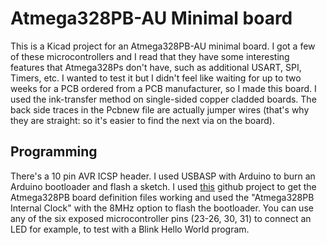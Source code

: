 # Atmega328PB-AU Minimal board

This is a Kicad project for an Atmega328PB-AU minimal board. I got a few of these microcontrollers and I read that they have some interesting features that Atmega328Ps don't have, such as additional USART, SPI, Timers, etc. I wanted to test it but I didn't feel like waiting for up to two weeks for a PCB ordered from a PCB manufacturer, so I made this board. I used the ink-transfer method on single-sided copper cladded boards. The back side traces in the Pcbnew file are actually jumper wires (that's why they are straight: so it's easier to find the next via on the board).

## Programming

There's a 10 pin AVR ICSP header. I used USBASP with Arduino to burn an Arduino bootloader and flash a sketch. I used [this](https://github.com/watterott/ATmega328PB-Testing) github project to get the Atmega328PB board definition files working and used the "Atmega328PB Internal Clock" with the 8MHz option to flash the bootloader. You can use any of the six exposed microcontroller pins (23-26, 30, 31) to connect an LED for example, to test with a Blink Hello World program.
